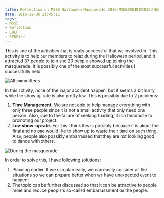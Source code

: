 ```yaml
---
title: Reflection on MSSS Halloween Masquerade 2016·MSSS假面舞會2016活動檢討檢討
date: 2016-12-30 21:45:11
tags:
- MSSS
- Reflection
- SDLP
- REDBird
---
```

This is one of the activities that is really successful that we involved in. This activity is to help our members to relax during the Halloween period, and it attracted 37 people to join and 20 people showed up joining the masquerade. It is possibly one of the most successful activities I successfully held. 

![All committees](https://cdn.patrickwu.space/posts/exp/hm-1.jpg)
<!--more-->
In this activity, none of the major accident happen, but it seems a bit hurry while the show up rate is also pretty low. This is possibly due to 2 problems:

1. **Time Management.** We are not able to help manage everything with only three people since it is not a small activity that only need one person. Also, due to the failure of seeking funding, it is a headache to promoting our project.
2. **Low show-up rate.** For this I think this is possibly because it is about the final and no one would like to show up to waste their time on such thing. Also, people also possibly embarrassed that they are not looking good to dance with others.

![During the masquerade](https://cdn.patrickwu.space/posts/exp/hm-2.jpg)

In order to solve this, I have following solutions:
1. Planning earlier. If we can plan early, we can easily consider all the situations so we can prepare better when we have unexpected event to happen;
2. The topic can be further discussed so that it can be attractive to people more and reduce people's so-called embarrassment on the people. 